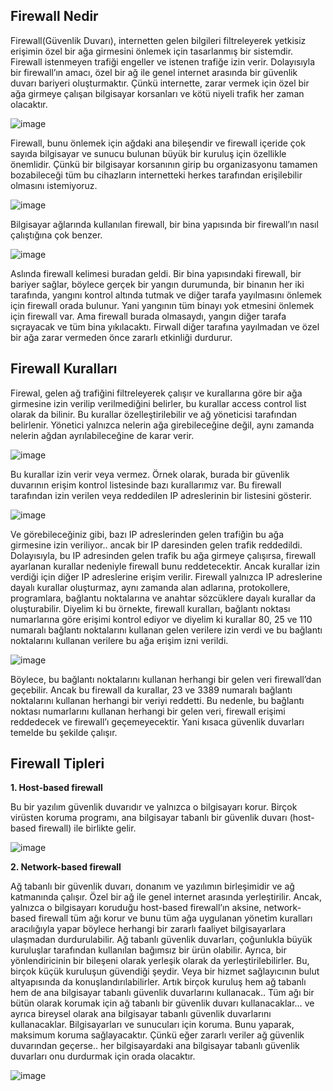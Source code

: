 Firewall Nedir
--

Firewall(Güvenlik Duvarı), internetten gelen bilgileri filtreleyerek yetkisiz erişimin özel bir ağa girmesini önlemek için tasarlanmış bir sistemdir. Firewall istenmeyen trafiği engeller ve istenen trafiğe izin verir. Dolayısıyla bir firewall’ın amacı, özel bir ağ ile genel internet arasında bir güvenlik duvarı bariyeri oluşturmaktır. Çünkü internette, zarar vermek için özel bir ağa girmeye çalışan bilgisayar korsanları ve kötü niyeli trafik her zaman olacaktır.

![image](https://user-images.githubusercontent.com/68228757/158863563-10586948-df7d-4c29-bbb5-4ea3338eb66e.png)

Firewall, bunu önlemek için ağdaki ana bileşendir ve firewall içeride çok sayıda bilgisayar ve sunucu bulunan büyük bir kuruluş için özellikle önemlidir. Çünkü bir bilgisayar korsanının girip bu organizasyonu tamamen bozabileceği tüm bu cihazların internetteki herkes tarafından erişilebilir olmasını istemiyoruz.

![image](https://user-images.githubusercontent.com/68228757/158863616-61642f96-8841-4d4c-b009-5d3001874efb.png)

Bilgisayar ağlarında kullanılan firewall, bir bina yapısında bir firewall’ın nasıl çalıştığına çok benzer.

![image](https://user-images.githubusercontent.com/68228757/158863674-e12ebb1b-ac59-46b9-a539-e2717c5cf58c.png)

Aslında firewall kelimesi buradan geldi. Bir bina yapısındaki firewall, bir bariyer sağlar, böylece gerçek bir yangın durumunda, bir binanın her iki tarafında, yangını kontrol altında tutmak ve diğer tarafa yayılmasını önlemek için firewall orada bulunur. Yani yangının tüm binayı yok etmesini önlemek için firewall var. Ama firewall burada olmasaydı, yangın diğer tarafa sıçrayacak ve tüm bina yıkılacaktı. Firwall diğer tarafına yayılmadan ve özel bir ağa zarar vermeden önce zararlı etkinliği durdurur.

## Firewall Kuralları

Firewal, gelen ağ trafiğini filtreleyerek çalışır ve kurallarına göre bir ağa girmesine izin verilip verilmediğini belirler, bu kurallar access control list olarak da bilinir. Bu kurallar özelleştirilebilir ve ağ yöneticisi tarafından belirlenir. Yönetici yalnızca nelerin ağa girebileceğine değil, aynı zamanda nelerin ağdan ayrılabileceğine de karar verir.

![image](https://user-images.githubusercontent.com/68228757/158863774-37c0985f-2ef2-4bc4-8c13-02f9541e208a.png)

Bu kurallar izin verir veya vermez. Örnek olarak, burada bir güvenlik duvarının erişim kontrol listesinde bazı kurallarımız var. Bu firewall tarafından izin verilen veya reddedilen IP adreslerinin bir listesini gösterir.

![image](https://user-images.githubusercontent.com/68228757/158863826-ced15a69-daf5-4047-a9ba-d2439ee93d99.png)

Ve görebileceğiniz gibi, bazı IP adreslerinden gelen trafiğin bu ağa girmesine izin veriliyor.. ancak bir IP daresinden gelen trafik reddedildi. Dolayısıyla, bu IP adresinden gelen trafik bu ağa girmeye çalışırsa, firewall ayarlanan kurallar nedeniyle firewall bunu reddetecektir. Ancak kurallar izin verdiği için diğer IP adreslerine erişim verilir. Firewall yalnızca IP adreslerine dayalı kurallar oluşturmaz, aynı zamanda alan adlarına, protokollere, programlara, bağlantu noktalarına ve anahtar sözcüklere dayalı kurallar da oluşturabilir. Diyelim ki bu örnekte, firewall kuralları, bağlantı noktası numarlarına göre erişimi kontrol ediyor ve diyelim ki kurallar 80, 25 ve 110 numaralı bağlantı noktalarını kullanan gelen verilere izin verdi ve bu bağlantı noktalarını kullanan verilere bu ağa erişim izni verildi.

![image](https://user-images.githubusercontent.com/68228757/158863895-8c2a12d2-f3ed-4620-8233-10b7a634acf9.png)

Böylece, bu bağlantı noktalarını kullanan herhangi bir gelen veri firewall’dan geçebilir. Ancak bu firewall da kurallar, 23 ve 3389 numaralı bağlantı noktalarını kullanan herhangi bir veriyi reddetti. Bu nedenle, bu bağlantı noktası numarlarını kullanan herhangi bir gelen veri, firewall erişimi reddedecek ve firewall’ı geçemeyecektir. Yani kısaca güvenlik duvarları temelde bu şekilde çalışır.

Firewall Tipleri
--

**1. Host-based firewall**

Bu bir yazılım güvenlik duvarıdır ve yalnızca o bilgisayarı korur. Birçok virüsten koruma programı, ana bilgisayar tabanlı bir güvenlik duvarı (host-based firewall) ile birlikte gelir.

![image](https://user-images.githubusercontent.com/68228757/158864019-6efc29dc-e902-4165-b468-2dc0219ea045.png)

**2. Network-based firewall**

Ağ tabanlı bir güvenlik duvarı, donanım ve yazılımın birleşimidir ve ağ katmanında çalışır. Özel bir ağ ile genel internet arasında yerleştirilir. Ancak, yalnızca o bilgisayarı koruduğu host-based firewall’ın aksine, network-based firewall tüm ağı korur ve bunu tüm ağa uygulanan yönetim kuralları aracılığıyla yapar böylece herhangi bir zararlı faaliyet bilgisayarlara ulaşmadan durdurulabilir.
Ağ tabanlı güvenlik duvarları, çoğunlukla büyük kuruluşlar tarafından kullanılan bağımsız bir ürün olabilir. Ayrıca, bir yönlendiricinin bir bileşeni olarak yerleşik olarak da yerleştirilebilirler. Bu, birçok küçük kuruluşun güvendiği şeydir. Veya bir hizmet sağlayıcının bulut altyapısında da konuşlandırılabilirler. Artık birçok kuruluş hem ağ tabanlı hem de ana bilgisayar tabanlı güvenlik duvarlarını kullanacak.. Tüm ağı bir bütün olarak korumak için ağ tabanlı bir güvenlik duvarı kullanacaklar… ve ayrıca bireysel olarak ana bilgisayar tabanlı güvenlik duvarlarını kullanacaklar. Bilgisayarları ve sunucuları için koruma. Bunu yaparak, maksimum koruma sağlayacaktır. Çünkü eğer zararlı veriler ağ güvenlik duvarından geçerse.. her bilgisayardaki ana bilgisayar tabanlı güvenlik duvarları onu durdurmak için orada olacaktır.

![image](https://user-images.githubusercontent.com/68228757/158864154-f616be9d-4d18-4aa6-83b6-9642c3bcde0a.png)

